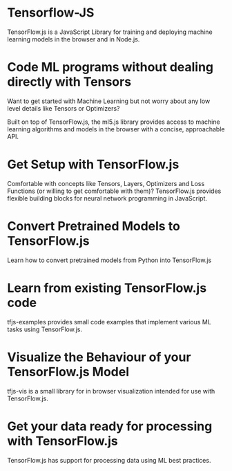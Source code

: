 # Tensorflow-JS
TensorFlow.js is a JavaScript Library for training and deploying machine learning models in the browser and in Node.js.

# Code ML programs without dealing directly with Tensors
Want to get started with Machine Learning but not worry about any low level details like Tensors or Optimizers?

Built on top of TensorFlow.js, the ml5.js library provides access to machine learning algorithms and models in the browser with a concise, approachable API.



# Get Setup with TensorFlow.js
Comfortable with concepts like Tensors, Layers, Optimizers and Loss Functions (or willing to get comfortable with them)? TensorFlow.js provides flexible building blocks for neural network programming in JavaScript.



# Convert Pretrained Models to TensorFlow.js
Learn how to convert pretrained models from Python into TensorFlow.js



# Learn from existing TensorFlow.js code
tfjs-examples provides small code examples that implement various ML tasks using TensorFlow.js.



# Visualize the Behaviour of your TensorFlow.js Model
tfjs-vis is a small library for in browser visualization intended for use with TensorFlow.js.



# Get your data ready for processing with TensorFlow.js
TensorFlow.js has support for processing data using ML best practices.

